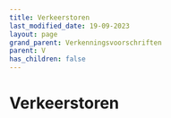 ```yaml
---
title: Verkeerstoren
last_modified_date: 19-09-2023
layout: page
grand_parent: Verkenningsvoorschriften
parent: V
has_children: false
---
```


Verkeerstoren
=============

